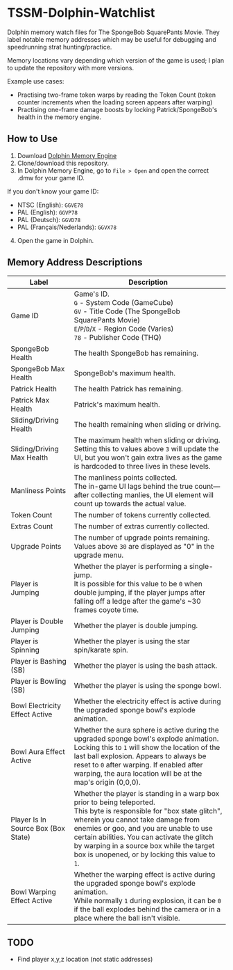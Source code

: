 # TSSM-Dolphin-Watchlist
Dolphin memory watch files for The SpongeBob SquarePants Movie. They label notable memory addresses which may be useful for debugging and speedrunning strat hunting/practice.

Memory locations vary depending which version of the game is used; I plan to update the repository with more versions.

Example use cases:
- Practising two-frame token warps by reading the Token Count (token counter increments when the loading screen appears after warping)
- Practising one-frame damage boosts by locking Patrick/SpongeBob's health in the memory engine.

## How to Use
1. Download [Dolphin Memory Engine](https://github.com/aldelaro5/Dolphin-memory-engine/releases)
2. Clone/download this repository.
3. In Dolphin Memory Engine, go to `File > Open` and open the correct .dmw for your game ID.

If you don't know your game ID:
- NTSC (English): `GGVE78`
- PAL (English): `GGVP78`
- PAL (Deutsch): `GGVD78`
- PAL (Français/Nederlands): `GGVX78`
4. Open the game in Dolphin.

## Memory Address Descriptions

| Label | Description |
|-------|-------------|
|Game ID|Game's ID.<br />`G` - System Code (GameCube)<br />`GV` - Title Code (The SpongeBob SquarePants Movie)<br />`E`/`P`/`D`/`X` - Region Code (Varies)<br />`78` - Publisher Code (THQ)|
|SpongeBob Health|The health SpongeBob has remaining.|
|SpongeBob Max Health|SpongeBob's maximum health.|
|Patrick Health|The health Patrick has remaining.|
|Patrick Max Health|Patrick's maximum health.|
|Sliding/Driving Health|The health remaining when sliding or driving.
|Sliding/Driving Max Health|The maximum health when sliding or driving.<br />Setting this to values above `3` will update the UI, but you won't gain extra lives as the game is hardcoded to three lives in these levels.
|Manliness Points|The manliness points collected.<br />The in-game UI lags behind the true count—after collecting manlies, the UI element will count up towards the actual value.
|Token Count|The number of tokens currently collected.|
|Extras Count|The number of extras currently collected.|
|Upgrade Points|The number of upgrade points remaining.<br />Values above `30` are displayed as "0" in the upgrade menu.|
|Player is Jumping|Whether the player is performing a single-jump.<br />It is possible for this value to be `0` when double jumping, if the player jumps after falling off a ledge after the game's ~30 frames coyote time.|
|Player is Double Jumping|Whether the player is double jumping.|
|Player is Spinning|Whether the player is using the star spin/karate spin.|
|Player is Bashing (SB)|Whether the player is using the bash attack.|
|Player is Bowling (SB)|Whether the player is using the sponge bowl.|
|Bowl Electricity Effect Active|Whether the electricity effect is active during the upgraded sponge bowl's explode animation.|
|Bowl Aura Effect Active|Whether the aura sphere is active during the upgraded sponge bowl's explode animation. <br />Locking this to `1` will show the location of the last ball explosion. Appears to always be reset to `0` after warping. If enabled after warping, the aura location will be at the map's origin (0,0,0).|
|Player Is In Source Box (Box State)|Whether the player is standing in a warp box prior to being teleported.<br />This byte is responsible for "box state glitch", wherein you cannot take damage from enemies or goo, and you are unable to use certain abilities. You can activate the glitch by warping in a source box while the target box is unopened, or by locking this value to `1`.|
|Bowl Warping Effect Active|Whether the warping effect is active during the upgraded sponge bowl's explode animation. <br />While normally `1` during explosion, it can be `0` if the ball explodes behind the camera or in a place where the ball isn't visible.|

## TODO
- Find player x,y,z location (not static addresses)